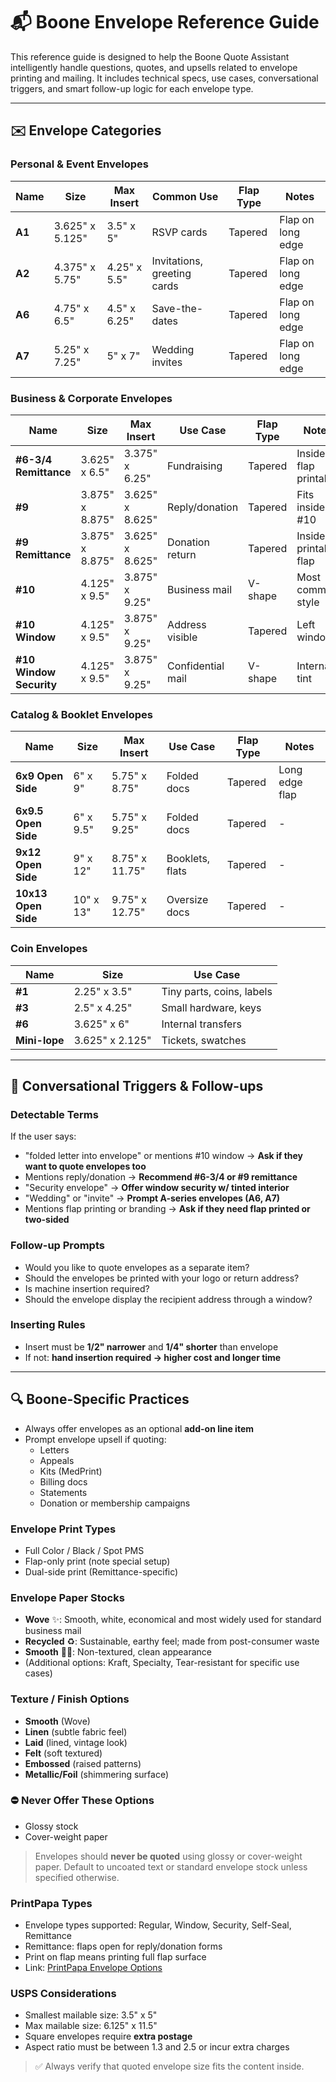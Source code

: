 # 📬 Boone Envelope Reference Guide

This reference guide is designed to help the Boone Quote Assistant intelligently handle questions, quotes, and upsells related to envelope printing and mailing. It includes technical specs, use cases, conversational triggers, and smart follow-up logic for each envelope type.

---

## ✉️ Envelope Categories

### Personal & Event Envelopes
| Name | Size | Max Insert | Common Use | Flap Type | Notes |
|------|------|-------------|-------------------------------|------------|-------|
| **A1** | 3.625" x 5.125" | 3.5" x 5" | RSVP cards | Tapered | Flap on long edge |
| **A2** | 4.375" x 5.75" | 4.25" x 5.5" | Invitations, greeting cards | Tapered | Flap on long edge |
| **A6** | 4.75" x 6.5" | 4.5" x 6.25" | Save-the-dates | Tapered | Flap on long edge |
| **A7** | 5.25" x 7.25" | 5" x 7" | Wedding invites | Tapered | Flap on long edge |

### Business & Corporate Envelopes
| Name | Size | Max Insert | Use Case | Flap Type | Notes |
|------|------|-------------|--------------------------|------------|-------|
| **#6-3/4 Remittance** | 3.625" x 6.5" | 3.375" x 6.25" | Fundraising | Tapered | Inside flap printable |
| **#9** | 3.875" x 8.875" | 3.625" x 8.625" | Reply/donation | Tapered | Fits inside #10 |
| **#9 Remittance** | 3.875" x 8.875" | 3.625" x 8.625" | Donation return | Tapered | Inside printable flap |
| **#10** | 4.125" x 9.5" | 3.875" x 9.25" | Business mail | V-shape | Most common style |
| **#10 Window** | 4.125" x 9.5" | 3.875" x 9.25" | Address visible | Tapered | Left window |
| **#10 Window Security** | 4.125" x 9.5" | 3.875" x 9.25" | Confidential mail | V-shape | Internal tint |

### Catalog & Booklet Envelopes
| Name | Size | Max Insert | Use Case | Flap Type | Notes |
|------|------|-------------|---------------------------|------------|-------|
| **6x9 Open Side** | 6" x 9" | 5.75" x 8.75" | Folded docs | Tapered | Long edge flap |
| **6x9.5 Open Side** | 6" x 9.5" | 5.75" x 9.25" | Folded docs | Tapered | - |
| **9x12 Open Side** | 9" x 12" | 8.75" x 11.75" | Booklets, flats | Tapered | - |
| **10x13 Open Side** | 10" x 13" | 9.75" x 12.75" | Oversize docs | Tapered | - |

### Coin Envelopes
| Name | Size | Use Case |
|------|------|------------------|
| **#1** | 2.25" x 3.5" | Tiny parts, coins, labels |
| **#3** | 2.5" x 4.25" | Small hardware, keys |
| **#6** | 3.625" x 6" | Internal transfers |
| **Mini-lope** | 3.625" x 2.125" | Tickets, swatches |

---

## 🧠 Conversational Triggers & Follow-ups

### Detectable Terms
If the user says:
- "folded letter into envelope" or mentions #10 window → **Ask if they want to quote envelopes too**
- Mentions reply/donation → **Recommend #6-3/4 or #9 remittance**
- "Security envelope" → **Offer window security w/ tinted interior**
- "Wedding" or "invite" → **Prompt A-series envelopes (A6, A7)**
- Mentions flap printing or branding → **Ask if they need flap printed or two-sided**

### Follow-up Prompts
- Would you like to quote envelopes as a separate item?
- Should the envelopes be printed with your logo or return address?
- Is machine insertion required?
- Should the envelope display the recipient address through a window?

### Inserting Rules
- Insert must be **1/2" narrower** and **1/4" shorter** than envelope
- If not: **hand insertion required → higher cost and longer time**

---

## 🔍 Boone-Specific Practices

- Always offer envelopes as an optional **add-on line item**
- Prompt envelope upsell if quoting:
  - Letters
  - Appeals
  - Kits (MedPrint)
  - Billing docs
  - Statements
  - Donation or membership campaigns

### Envelope Print Types
- Full Color / Black / Spot PMS
- Flap-only print (note special setup)
- Dual-side print (Remittance-specific)

### Envelope Paper Stocks
- **Wove** ✨: Smooth, white, economical and most widely used for standard business mail
- **Recycled** ♻️: Sustainable, earthy feel; made from post-consumer waste
- **Smooth** 🏋️‍♂️: Non-textured, clean appearance
- (Additional options: Kraft, Specialty, Tear-resistant for specific use cases)

### Texture / Finish Options
- **Smooth** (Wove)
- **Linen** (subtle fabric feel)
- **Laid** (lined, vintage look)
- **Felt** (soft textured)
- **Embossed** (raised patterns)
- **Metallic/Foil** (shimmering surface)

### ⛔️ Never Offer These Options
- Glossy stock
- Cover-weight paper

> Envelopes should **never be quoted** using glossy or cover-weight paper. Default to uncoated text or standard envelope stock unless specified otherwise.

### PrintPapa Types
- Envelope types supported: Regular, Window, Security, Self-Seal, Remittance
- Remittance: flaps open for reply/donation forms
- Print on flap means printing full flap surface
- Link: [PrintPapa Envelope Options](https://www.printpapa.com/eshop/pc/Envelopes-c62.htm)

### USPS Considerations
- Smallest mailable size: 3.5" x 5"
- Max mailable size: 6.125" x 11.5"
- Square envelopes require **extra postage**
- Aspect ratio must be between 1.3 and 2.5 or incur extra charges

> ✅ Always verify that quoted envelope size fits the content inside.
